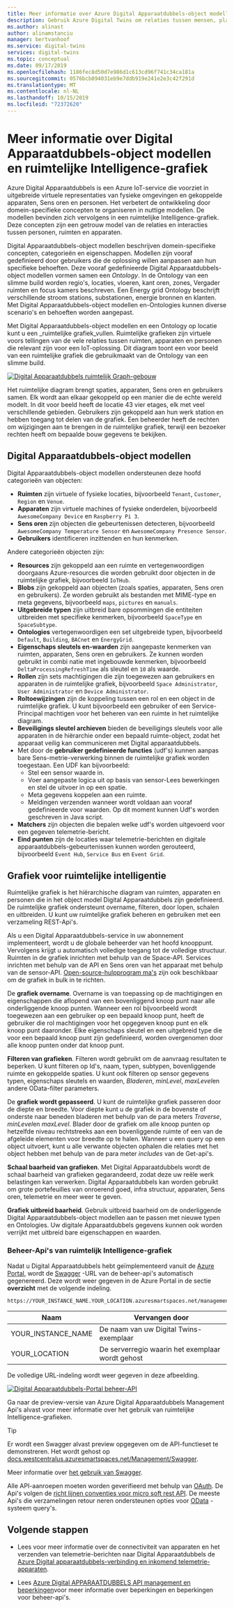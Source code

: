 ```yaml
---
title: Meer informatie over Azure Digital Apparaatdubbels-object modellen en ruimtelijke Intelligence-grafiek | Microsoft Docs
description: Gebruik Azure Digital Twins om relaties tussen mensen, plaatsen en apparaten te modelleren
ms.author: alinast
author: alinamstanciu
manager: bertvanhoof
ms.service: digital-twins
services: digital-twins
ms.topic: conceptual
ms.date: 09/17/2019
ms.openlocfilehash: 1186fec8d50d7e986d1c613cd96f741c34ca181a
ms.sourcegitcommit: 0576bcb894031eb9e7ddb919e241e2e3c42f291d
ms.translationtype: MT
ms.contentlocale: nl-NL
ms.lasthandoff: 10/15/2019
ms.locfileid: "72372620"
---
```

# <a name="understand-digital-twins-object-models-and-spatial-intelligence-graph"></a>Meer informatie over Digital Apparaatdubbels-object modellen en ruimtelijke Intelligence-grafiek

Azure Digital Apparaatdubbels is een Azure IoT-service die voorziet in uitgebreide virtuele representaties van fysieke omgevingen en gekoppelde apparaten, Sens oren en personen. Het verbetert de ontwikkeling door domein-specifieke concepten te organiseren in nuttige modellen. De modellen bevinden zich vervolgens in een ruimtelijke Intelligence-grafiek. Deze concepten zijn een getrouw model van de relaties en interacties tussen personen, ruimten en apparaten.

Digital Apparaatdubbels-object modellen beschrijven domein-specifieke concepten, categorieën en eigenschappen. Modellen zijn vooraf gedefinieerd door gebruikers die de oplossing willen aanpassen aan hun specifieke behoeften. Deze vooraf gedefinieerde Digital Apparaatdubbels-object modellen vormen samen een _Ontology_. In de Ontology van een slimme build worden regio's, locaties, vloeren, kant oren, zones, Vergader ruimten en focus kamers beschreven. Een Energy grid Ontology beschrijft verschillende stroom stations, substationen, energie bronnen en klanten. Met Digital Apparaatdubbels-object modellen en-Ontologies kunnen diverse scenario's en behoeften worden aangepast.

Met Digital Apparaatdubbels-object modellen en een Ontology op locatie kunt u een _ruimtelijke grafiek_vullen. Ruimtelijke grafieken zijn virtuele voors tellingen van de vele relaties tussen ruimten, apparaten en personen die relevant zijn voor een IoT-oplossing. Dit diagram toont een voor beeld van een ruimtelijke grafiek die gebruikmaakt van de Ontology van een slimme build.

[![Digital Apparaatdubbels ruimtelijk Graph-gebouw](media/concepts/digital-twins-spatial-graph-building.png)](media/concepts/digital-twins-spatial-graph-building.png#lightbox)

Het ruimtelijke diagram brengt spaties, apparaten, Sens oren en gebruikers samen. Elk wordt aan elkaar gekoppeld op een manier die de echte wereld modelt. In dit voor beeld heeft de locatie 43 vier etages, elk met veel verschillende gebieden. Gebruikers zijn gekoppeld aan hun werk station en hebben toegang tot delen van de grafiek. Een beheerder heeft de rechten om wijzigingen aan te brengen in de ruimtelijke grafiek, terwijl een bezoeker rechten heeft om bepaalde bouw gegevens te bekijken.

## <a name="digital-twins-object-models"></a>Digital Apparaatdubbels-object modellen

Digital Apparaatdubbels-object modellen ondersteunen deze hoofd categorieën van objecten:

- **Ruimten** zijn virtuele of fysieke locaties, bijvoorbeeld `Tenant`, `Customer`, `Region` en `Venue`.
- **Apparaten** zijn virtuele machines of fysieke onderdelen, bijvoorbeeld `AwesomeCompany Device` en `Raspberry Pi 3`.
- **Sens oren** zijn objecten die gebeurtenissen detecteren, bijvoorbeeld `AwesomeCompany Temperature Sensor` en `AwesomeCompany Presence Sensor`.
- **Gebruikers** identificeren inzittenden en hun kenmerken.

Andere categorieën objecten zijn:

- **Resources** zijn gekoppeld aan een ruimte en vertegenwoordigen doorgaans Azure-resources die worden gebruikt door objecten in de ruimtelijke grafiek, bijvoorbeeld `IoTHub`.
- **Blobs** zijn gekoppeld aan objecten (zoals spaties, apparaten, Sens oren en gebruikers). Ze worden gebruikt als bestanden met MIME-type en meta gegevens, bijvoorbeeld `maps`, `pictures` en `manuals`.
- **Uitgebreide typen** zijn uitbreid bare opsommingen die entiteiten uitbreiden met specifieke kenmerken, bijvoorbeeld `SpaceType` en `SpaceSubtype`.
- **Ontologies** vertegenwoordigen een set uitgebreide typen, bijvoorbeeld `Default`, `Building`, `BACnet` en `EnergyGrid`.
- **Eigenschaps sleutels en-waarden** zijn aangepaste kenmerken van ruimten, apparaten, Sens oren en gebruikers. Ze kunnen worden gebruikt in combi natie met ingebouwde kenmerken, bijvoorbeeld `DeltaProcessingRefreshTime` als sleutel en `10` als waarde.
- **Rollen** zijn sets machtigingen die zijn toegewezen aan gebruikers en apparaten in de ruimtelijke grafiek, bijvoorbeeld `Space Administrator`, `User Administrator` en `Device Administrator`.
- **Roltoewijzingen** zijn de koppeling tussen een rol en een object in de ruimtelijke grafiek. U kunt bijvoorbeeld een gebruiker of een Service-Principal machtigen voor het beheren van een ruimte in het ruimtelijke diagram.
- **Beveiligings sleutel archieven** bieden de beveiligings sleutels voor alle apparaten in de hiërarchie onder een bepaald ruimte-object, zodat het apparaat veilig kan communiceren met Digital apparaatdubbels.
- Met door de **gebruiker gedefinieerde functies** (udf's) kunnen aanpas bare Sens-metrie-verwerking binnen de ruimtelijke grafiek worden toegestaan. Een UDF kan bijvoorbeeld:
  - Stel een sensor waarde in.
  - Voer aangepaste logica uit op basis van sensor-Lees bewerkingen en stel de uitvoer in op een spatie.
  - Meta gegevens koppelen aan een ruimte.
  - Meldingen verzenden wanneer wordt voldaan aan vooraf gedefinieerde voor waarden. Op dit moment kunnen Udf's worden geschreven in Java script.
- **Matchers** zijn objecten die bepalen welke udf's worden uitgevoerd voor een gegeven telemetrie-bericht.
- **Eind punten** zijn de locaties waar telemetrie-berichten en digitale apparaatdubbels-gebeurtenissen kunnen worden gerouteerd, bijvoorbeeld `Event Hub`, `Service Bus` en `Event Grid`.

## <a name="spatial-intelligence-graph"></a>Grafiek voor ruimtelijke intelligentie

Ruimtelijke grafiek is het hiërarchische diagram van ruimten, apparaten en personen die in het object model Digital Apparaatdubbels zijn gedefinieerd. De ruimtelijke grafiek ondersteunt overname, filteren, door lopen, schalen en uitbreiden. U kunt uw ruimtelijke grafiek beheren en gebruiken met een verzameling REST-Api's.

Als u een Digital Apparaatdubbels-service in uw abonnement implementeert, wordt u de globale beheerder van het hoofd knooppunt. Vervolgens krijgt u automatisch volledige toegang tot de volledige structuur. Ruimten in de grafiek inrichten met behulp van de Space-API. Services inrichten met behulp van de API en Sens oren van het apparaat met behulp van de sensor-API. [Open-source-hulpprogram ma's](https://github.com/Azure-Samples/digital-twins-samples-csharp) zijn ook beschikbaar om de grafiek in bulk in te richten.

De **grafiek overname**. Overname is van toepassing op de machtigingen en eigenschappen die aflopend van een bovenliggend knoop punt naar alle onderliggende knoop punten. Wanneer een rol bijvoorbeeld wordt toegewezen aan een gebruiker op een bepaald knoop punt, heeft de gebruiker die rol machtigingen voor het opgegeven knoop punt en elk knoop punt daaronder. Elke eigenschaps sleutel en een uitgebreid type die voor een bepaald knoop punt zijn gedefinieerd, worden overgenomen door alle knoop punten onder dat knoop punt.

**Filteren van grafieken**. Filteren wordt gebruikt om de aanvraag resultaten te beperken. U kunt filteren op Id's, naam, typen, subtypen, bovenliggende ruimte en gekoppelde spaties. U kunt ook filteren op sensor gegevens typen, eigenschaps sleutels en waarden, *Bladeren*, *minLevel*, *maxLevel*en andere OData-filter parameters.

De **grafiek wordt gepasseerd**. U kunt de ruimtelijke grafiek passeren door de diepte en breedte. Voor diepte kunt u de grafiek in de bovenste of onderste naar beneden bladeren met behulp van de para meters *Traverse*, *minLevel*en *maxLevel*. Blader door de grafiek om alle knoop punten op hetzelfde niveau rechtstreeks aan een bovenliggende ruimte of een van de afgeleide elementen voor breedte op te halen. Wanneer u een query op een object uitvoert, kunt u alle verwante objecten ophalen die relaties met het object hebben met behulp van de para meter *includes* van de Get-api's.

**Schaal baarheid van grafieken**. Met Digital Apparaatdubbels wordt de schaal baarheid van grafieken gegarandeerd, zodat deze uw reële werk belastingen kan verwerken. Digital Apparaatdubbels kan worden gebruikt om grote portefeuilles van onroerend goed, infra structuur, apparaten, Sens oren, telemetrie en meer weer te geven.

**Grafiek uitbreid baarheid**. Gebruik uitbreid baarheid om de onderliggende Digital Apparaatdubbels-object modellen aan te passen met nieuwe typen en Ontologies. Uw digitale Apparaatdubbels gegevens kunnen ook worden verrijkt met uitbreid bare eigenschappen en waarden.

### <a name="spatial-intelligence-graph-management-apis"></a>Beheer-Api's van ruimtelijk Intelligence-grafiek

Nadat u Digital Apparaatdubbels hebt geïmplementeerd vanuit de [Azure Portal](https://portal.azure.com), wordt de [Swagger](https://swagger.io/tools/swagger-ui/) -URL van de beheer-api's automatisch gegenereerd. Deze wordt weer gegeven in de Azure Portal in de sectie **overzicht** met de volgende indeling.

```plaintext
https://YOUR_INSTANCE_NAME.YOUR_LOCATION.azuresmartspaces.net/management/swagger
```

| Naam | Vervangen door |
| --- | --- |
| YOUR_INSTANCE_NAME | De naam van uw Digital Twins-exemplaar |
| YOUR_LOCATION | De serverregio waarin het exemplaar wordt gehost |

 De volledige URL-indeling wordt weer gegeven in deze afbeelding.

[![Digital Apparaatdubbels-Portal beheer-API](media/concepts/digital-twins-spatial-graph-management-api-url.png)](media/concepts/digital-twins-spatial-graph-management-api-url.png#lightbox)

Ga naar de preview-versie van Azure Digital Apparaatdubbels Management Api's alvast voor meer informatie over het gebruik van ruimtelijke Intelligence-grafieken.

> [!TIP]
> Er wordt een Swagger alvast preview opgegeven om de API-functieset te demonstreren.
> Het wordt gehost op [docs.westcentralus.azuresmartspaces.net/Management/Swagger](https://docs.westcentralus.azuresmartspaces.net/management/swagger).

Meer informatie over [het gebruik van Swagger](how-to-use-swagger.md).

Alle API-aanroepen moeten worden geverifieerd met behulp van [OAuth](https://docs.microsoft.com/azure/active-directory/develop/v1-protocols-oauth-code). De Api's volgen de [richt lijnen conventies voor micro soft rest API](https://github.com/Microsoft/api-guidelines/blob/master/Guidelines.md). De meeste Api's die verzamelingen retour neren ondersteunen opties voor [OData](https://www.odata.org/getting-started/basic-tutorial/#queryData) -systeem query's.

## <a name="next-steps"></a>Volgende stappen

- Lees voor meer informatie over de connectiviteit van apparaten en het verzenden van telemetrie-berichten naar Digital Apparaatdubbels de [Azure Digital apparaatdubbels-verbinding en inkomend telemetrie-apparaten](concepts-device-ingress.md).

- Lees [Azure Digital APPARAATDUBBELS API management en beperkingen](concepts-service-limits.md)voor meer informatie over beperkingen en beperkingen voor beheer-api's.
